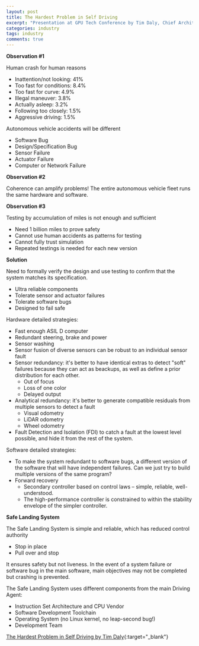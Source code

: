 ```yaml
---
layout: post
title: The Hardest Problem in Self Driving
excerpt: "Presentation at GPU Tech Conference by Tim Daly, Chief Architect at Plus.ai"
categories: industry
tags: industry
comments: true
---
```


**Observation #1**

Human crash for human reasons
- Inattention/not looking: 41%
- Too fast for conditions: 8.4%
- Too fast for curve: 4.9%
- Illegal maneuver: 3.8%
- Actually asleep: 3.2%
- Following too closely: 1.5%
- Aggressive driving: 1.5%

Autonomous vehicle accidents will be different
- Software Bug
- Design/Specification Bug
- Sensor Failure
- Actuator Failure
- Computer or Network Failure

**Observation #2**

Coherence can amplify problems! The entire autonomous vehicle fleet runs the same hardware and software.

**Observation #3**

Testing by accumulation of miles is not enough and sufficient
- Need 1 billion miles to prove safety
- Cannot use human accidents as patterns for testing
- Cannot fully trust simulation
- Repeated testings is needed for each new version

**Solution**

Need to formally verify the design and use testing to confirm that the system matches its specification.
- Ultra reliable components
- Tolerate sensor and actuator failures
- Tolerate software bugs
- Designed to fail safe

Hardware detailed strategies:
- Fast enough ASIL D computer
- Redundant steering, brake and power
- Sensor washing
- Sensor fusion of diverse sensors can be robust to an individual sensor fault
- Sensor redundancy: it's better to have identical extras to detect "soft" failures because they can act as beackups, as well as define a prior distribution for each other.
    - Out of focus
    - Loss of one color
    - Delayed output
- Analytical redundancy: it's better to generate compatible residuals from multiple sensors to detect a fault
    - Visual odometry
    - LiDAR odometry
    - Wheel odometry
- Fault Detection and Isolation (FDI) to catch a fault at the lowest level possible, and hide it from the rest of the system.


Software detailed strategies:
- To make the system redundant to software bugs, a different version of the software that will have independent failures. Can we just try to build multiple versions of the same program?
- Forward recovery
    - Secondary controller based on control laws – simple, reliable, well-understood.
    - The high-performance controller is constrained to within the stability envelope of the simpler controller.

**Safe Landing System**

The Safe Landing System is simple and reliable, which has reduced control authority
- Stop in place
- Pull over and stop

It ensures safety but not liveness. In the event of a system failure or software bug in the main software, main objectives may not be completed but crashing is prevented.

The Safe Landing System uses different components from the main Driving Agent:
- Instruction Set Architecture and CPU Vendor
- Software Development Toolchain
- Operating System (no Linux kernel, no leap-second bug!)
- Development Team



[The Hardest Problem in Self Driving by Tim Daly](http://on-demand.gputechconf.com/gtc-cn/2018/pdf/CH8702.pdf){:target="_blank"}